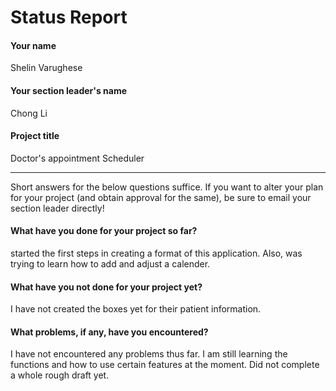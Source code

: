 # Status Report

#### Your name

Shelin Varughese

#### Your section leader's name

Chong Li

#### Project title

Doctor's appointment Scheduler

***

Short answers for the below questions suffice. If you want to alter your plan for your project (and obtain approval for the same), be sure to email your section leader directly!

#### What have you done for your project so far?

started the first steps in creating a format of this application. Also, was trying to learn how to add and adjust a calender. 

#### What have you not done for your project yet?

I have not created the boxes yet for their patient information.

#### What problems, if any, have you encountered?

I have not encountered any problems thus far. I am still learning the functions and how to use certain features at the moment. Did not complete a whole rough draft yet. 
